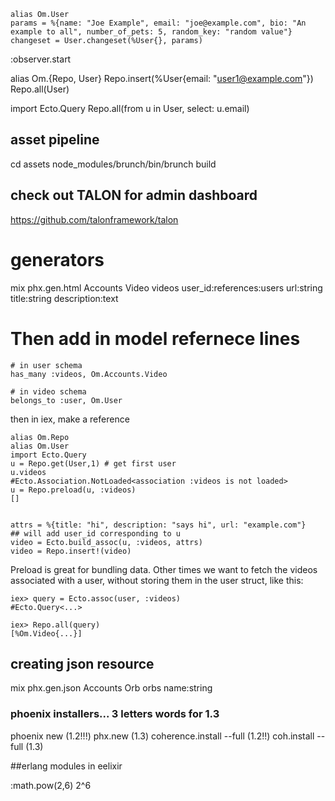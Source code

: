 


```
alias Om.User
params = %{name: "Joe Example", email: "joe@example.com", bio: "An example to all", number_of_pets: 5, random_key: "random value"}
changeset = User.changeset(%User{}, params)
```


:observer.start

alias Om.{Repo, User}
Repo.insert(%User{email: "user1@example.com"})
Repo.all(User)

import Ecto.Query
Repo.all(from u in User, select: u.email)


## asset pipeline 

cd assets
node_modules/brunch/bin/brunch build


## check out TALON for admin dashboard
https://github.com/talonframework/talon

# generators

mix phx.gen.html Accounts Video videos user_id:references:users url:string title:string description:text

# Then add in model refernece lines
```
# in user schema
has_many :videos, Om.Accounts.Video

# in video schema
belongs_to :user, Om.User

```

then in iex, make a reference
```
alias Om.Repo
alias Om.User
import Ecto.Query
u = Repo.get(User,1) # get first user
u.videos
#Ecto.Association.NotLoaded<association :videos is not loaded>
u = Repo.preload(u, :videos)
[]


attrs = %{title: "hi", description: "says hi", url: "example.com"}
## will add user_id corresponding to u
video = Ecto.build_assoc(u, :videos, attrs)
video = Repo.insert!(video)

```

Preload is great for bundling data. Other times we want to fetch the videos
associated with a user, without storing them in the user struct, like this:
```
iex> query = Ecto.assoc(user, :videos)
#Ecto.Query<...>

iex> Repo.all(query)
[%Om.Video{...}]
```

## creating json resource

mix phx.gen.json Accounts Orb orbs name:string


### phoenix installers... 3 letters words for 1.3
phoenix new (1.2!!!)
phx.new  (1.3) 
coherence.install --full  (1.2!!)
coh.install --full (1.3)




##erlang modules in eelixir

:math.pow(2,6)  2^6